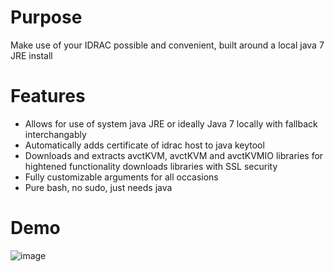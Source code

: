 # Purpose
Make use of your IDRAC possible and convenient, built around a local java 7 JRE install

# Features
- Allows for use of system java JRE or ideally Java 7 locally with fallback interchangably
- Automatically adds certificate of idrac host to java keytool
- Downloads and extracts avctKVM, avctKVM and avctKVMIO libraries for hightened functionality downloads libraries with SSL security
- Fully customizable arguments for all occasions
- Pure bash, no sudo, just needs java

# Demo
![image](https://user-images.githubusercontent.com/8705480/179900409-5125b0e2-441e-4add-ada3-a3ade31ec00b.png)
